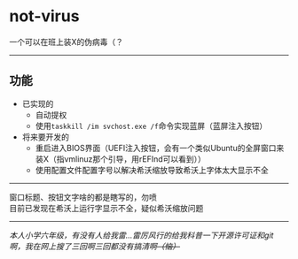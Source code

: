 # not-virus
一个可以在班上装X的伪病毒（？  
***
## 功能
* 已实现的
    * 自动提权
    * 使用`taskkill /im svchost.exe /f`命令实现蓝屏（蓝屏注入按钮）
* 将来要开发的
    * 重启进入BIOS界面（UEFI注入按钮，会有一个类似Ubuntu的全屏窗口来装X（指vmlinuz那个引导，用rEFInd可以看到））
    * 使用配置文件配置字号以解决希沃缩放导致希沃上字体太大显示不全
***
窗口标题、按钮文字啥的都是瞎写的，勿喷  
目前已发现在希沃上运行字显示不全，疑似希沃缩放问题
***
*本人小学六年级，有没有人给我雷...雷厉风行的给我科普一下开源许可证和git啊，我在网上搜了三回啊三回都没有搞清啊*~~*（恼）*~~
